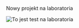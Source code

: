 Nowy projekt na laboratoria

![To jest test na laboratoria](https://picturesdown.com/wp-content/uploads/2022/09/obrazek-milego-dnia-smacznej-kawusi-2.jpg)

